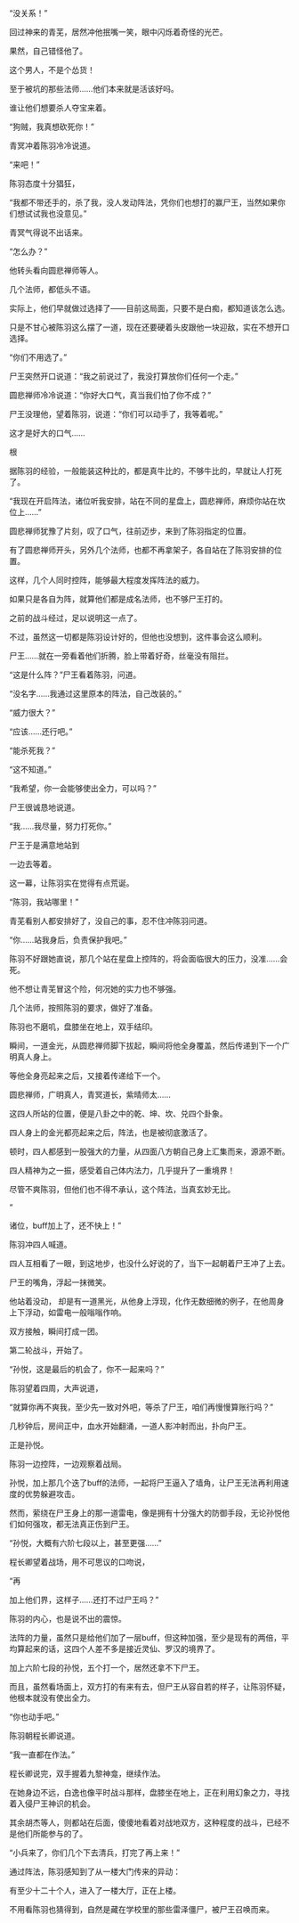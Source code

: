“没关系！”

回过神来的青芜，居然冲他抿嘴一笑，眼中闪烁着奇怪的光芒。

果然，自己错怪他了。

这个男人，不是个怂货！

至于被坑的那些法师……他们本来就是活该好吗。

谁让他们想要杀人夺宝来着。

“狗贼，我真想砍死你！”

青冥冲着陈羽冷冷说道。

“来吧！”

陈羽态度十分猖狂，

“我都不带还手的，杀了我，没人发动阵法，凭你们也想打的赢尸王，当然如果你们想试试我也没意见。”

青冥气得说不出话来。

“怎么办？”

他转头看向圆悲禅师等人。

几个法师，都低头不语。

实际上，他们早就做过选择了——目前这局面，只要不是白痴，都知道该怎么选。

只是不甘心被陈羽这么摆了一道，现在还要硬着头皮跟他一块迎敌，实在不想开口选择。

“你们不用选了。”

尸王突然开口说道：“我之前说过了，我没打算放你们任何一个走。”

圆悲禅师冷冷说道：“你好大口气，真当我们怕了你不成？”

尸王没理他，望着陈羽，说道：“你们可以动手了，我等着呢。”

这才是好大的口气……

根

据陈羽的经验，一般能装这种比的，都是真牛比的，不够牛比的，早就让人打死了。

“我现在开启阵法，诸位听我安排，站在不同的星盘上，圆悲禅师，麻烦你站在坎位上……”

圆悲禅师犹豫了片刻，叹了口气，往前迈步，来到了陈羽指定的位置。

有了圆悲禅师开头，另外几个法师，也都不再拿架子，各自站在了陈羽安排的位置。

这样，几个人同时控阵，能够最大程度发挥阵法的威力。

如果只是各自为阵，就算他们都是成名法师，也不够尸王打的。

之前的战斗经过，足以说明这一点了。

不过，虽然这一切都是陈羽设计好的，但他也没想到，这件事会这么顺利。

尸王……就在一旁看着他们折腾，脸上带着好奇，丝毫没有阻拦。

“这是什么阵？”尸王看着陈羽，问道。

“没名字……我通过这里原本的阵法，自己改装的。”

“威力很大？”

“应该……还行吧。”

“能杀死我？”

“这不知道。”

“我希望，你一会能够使出全力，可以吗？”

尸王很诚恳地说道。

“我……我尽量，努力打死你。”

尸王于是满意地站到

一边去等着。

这一幕，让陈羽实在觉得有点荒诞。

“陈羽，我站哪里！”

青芜看别人都安排好了，没自己的事，忍不住冲陈羽问道。

“你……站我身后，负责保护我吧。”

陈羽不好跟她直说，那几个站在星盘上控阵的，将会面临很大的压力，没准……会死。

他不想让青芜冒这个险，何况她的实力也不够强。

几个法师，按照陈羽的要求，做好了准备。

陈羽也不磨叽，盘膝坐在地上，双手结印。

瞬间，一道金光，从圆悲禅师脚下拔起，瞬间将他全身覆盖，然后传递到下一个广明真人身上。

等他全身亮起来之后，又接着传递给下一个。

圆悲禅师，广明真人，青冥道长，紫晴师太……

这四人所站的位置，便是八卦之中的乾、坤、坎、兑四个卦象。

四人身上的金光都亮起来之后，阵法，也是被彻底激活了。

顿时，四人都感到一股强大的力量，从四面八方朝自己身上汇集而来，源源不断。

四人精神为之一振，感受着自己体内法力，几乎提升了一重境界！

尽管不爽陈羽，但他们也不得不承认，这个阵法，当真玄妙无比。

“

诸位，buff加上了，还不快上！”

陈羽冲四人喊道。

四人互相看了一眼，到这地步，也没什么好说的了，当下一起朝着尸王冲了上去。

尸王的嘴角，浮起一抹微笑。

他站着没动， 却是有一道黑光，从他身上浮现，化作无数细微的例子，在他周身上下浮动，如雷电一般嗡嗡作响。

双方接触，瞬间打成一团。

第二轮战斗，开始了。

“孙悦，这是最后的机会了，你不一起来吗？”

陈羽望着四周，大声说道，

“就算你再不爽我，至少先一致对外吧，等杀了尸王，咱们再慢慢算账行吗？”

几秒钟后，房间正中，血水开始翻涌，一道人影冲射而出，扑向尸王。

正是孙悦。

陈羽一边控阵，一边观察着战局。

孙悦，加上那几个迭了buff的法师，一起将尸王逼入了墙角，让尸王无法再利用速度的优势躲避攻击。

然而，萦绕在尸王身上的那一道雷电，像是拥有十分强大的防御手段，无论孙悦他们如何强攻，都无法真正伤到尸王。

“孙悦，大概有六阶七段以上，甚至更强……”

程长卿望着战场，用不可思议的口吻说，

“再

加上他们界，这样子……还打不过尸王吗？”

陈羽的内心，也是说不出的震惊。

法阵的力量，虽然只是给他们加了一层buff，但这种加强，至少是现有的两倍，平均算起来的话，这四个人差不多是接近灵仙、罗汉的境界了。

加上六阶七段的孙悦，五个打一个，居然还拿不下尸王。

而且，虽然看场面上，双方打的有来有去，但尸王从容自若的样子，让陈羽怀疑，他根本就没有使出全力。

“你也动手吧。”

陈羽朝程长卿说道。

“我一直都在作法。”

程长卿说完，双手握着九黎神龛，继续作法。

在她身边不远，白逸也像平时战斗那样，盘膝坐在地上，正在利用幻象之力，寻找着入侵尸王神识的机会。

其余胡杰等人，则都站在后面，傻傻地看着对战地双方，这种程度的战斗，已经不是他们所能参与的了。

“小兵来了，你们几个下去清兵，打完了再上来！”

通过阵法，陈羽感知到了从一楼大门传来的异动：

有至少十二十个人，进入了一楼大厅，正在上楼。

不用看陈羽也猜得到，自然是藏在学校里的那些雷泽僵尸，被尸王召唤而来。
